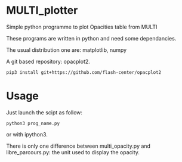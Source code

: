 # MULTI_plotter
Simple python programme to plot Opacities table from MULTI

These programs are written in python and need some dependancies.

The usual distribution one are:
matplotlib, numpy

A git based repository: opacplot2.

```shell
pip3 install git+https://github.com/flash-center/opacplot2
```

# Usage
Just launch the scipt as follow:

```shell
python3 prog_name.py
```

or with ipython3.

There is only one difference between multi_opacity.py and libre_parcours.py: the unit used to display the opacity.
